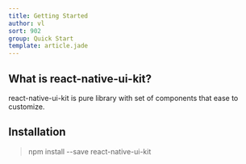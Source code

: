```yaml
---
title: Getting Started
author: vl
sort: 902
group: Quick Start
template: article.jade
---
```


## What is react-native-ui-kit?

react-native-ui-kit is pure library with set of components that ease to customize.

## Installation

> npm install --save react-native-ui-kit







